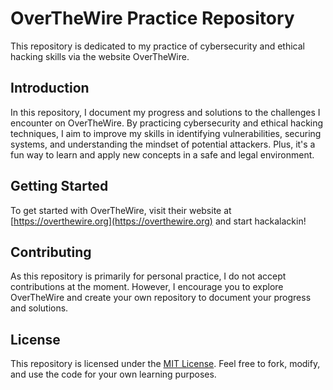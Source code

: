 # OverTheWire Practice Repository

This repository is dedicated to my practice of cybersecurity and ethical hacking skills via the website OverTheWire. 

## Introduction

In this repository, I document my progress and solutions to the challenges I encounter on OverTheWire. By practicing cybersecurity and ethical hacking techniques, I aim to improve my skills in identifying vulnerabilities, securing systems, and understanding the mindset of potential attackers. Plus, it's a fun way to learn and apply new concepts in a safe and legal environment.

## Getting Started

To get started with OverTheWire, visit their website at [https://overthewire.org](https://overthewire.org) and start hackalackin!

## Contributing

As this repository is primarily for personal practice, I do not accept contributions at the moment. However, I encourage you to explore OverTheWire and create your own repository to document your progress and solutions.

## License

This repository is licensed under the [MIT License](LICENSE). Feel free to fork, modify, and use the code for your own learning purposes.
